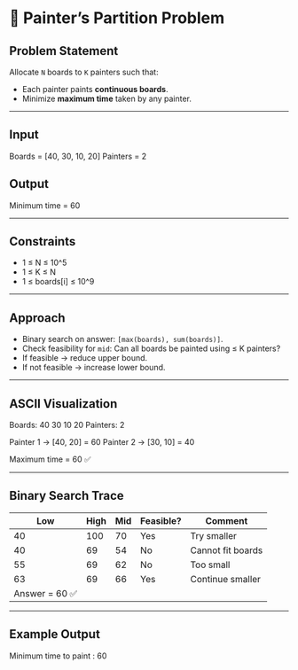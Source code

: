 # 🎨 Painter’s Partition Problem

## Problem Statement
Allocate `N` boards to `K` painters such that:  
- Each painter paints **continuous boards**.  
- Minimize **maximum time** taken by any painter.

---

## Input

Boards = [40, 30, 10, 20]
Painters = 2


## Output

Minimum time = 60


---

## Constraints
- 1 ≤ N ≤ 10^5  
- 1 ≤ K ≤ N  
- 1 ≤ boards[i] ≤ 10^9  

---

## Approach
- Binary search on answer: `[max(boards), sum(boards)]`.  
- Check feasibility for `mid`: Can all boards be painted using ≤ K painters?  
- If feasible → reduce upper bound.  
- If not feasible → increase lower bound.

---

## ASCII Visualization

Boards: 40 30 10 20
Painters: 2

Painter 1 -> [40, 20] = 60
Painter 2 -> [30, 10] = 40

Maximum time = 60 ✅


---

## Binary Search Trace
| Low | High | Mid | Feasible? | Comment             |
|-----|------|-----|-----------|-------------------|
| 40  | 100  | 70  | Yes       | Try smaller        |
| 40  | 69   | 54  | No        | Cannot fit boards  |
| 55  | 69   | 62  | No        | Too small          |
| 63  | 69   | 66  | Yes       | Continue smaller   |
| Answer = 60 ✅ |

---

## Example Output

Minimum time to paint : 60